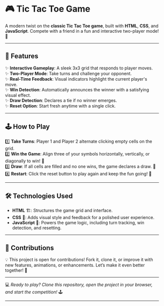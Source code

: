 # 🎮 Tic Tac Toe Game  

A modern twist on the **classic Tic Tac Toe game**, built with **HTML**, **CSS**, and **JavaScript**. Compete with a friend in a fun and interactive two-player mode! 🥳  

---  

## 🌟 Features  

✨ **Interactive Gameplay**: A sleek 3x3 grid that responds to player moves.  
✨ **Two-Player Mode**: Take turns and challenge your opponent.  
✨ **Real-Time Feedback**: Visual indicators highlight the current player's move.  
✨ **Win Detection**: Automatically announces the winner with a satisfying visual effect.  
✨ **Draw Detection**: Declares a tie if no winner emerges.  
✨ **Reset Option**: Start fresh anytime with a single click.  

---  

## 🕹️ How to Play  

1️⃣ **Take Turns**: Player 1 and Player 2 alternate clicking empty cells on the grid.  
2️⃣ **Win the Game**: Align three of your symbols horizontally, vertically, or diagonally to win! 🎉  
3️⃣ **Draw**: If all cells are filled and no one wins, the game declares a draw. 🤝  
4️⃣ **Restart**: Click the reset button to play again and keep the fun going! 🔄  

---  

## 🛠️ Technologies Used  

- **HTML** 🏗️: Structures the game grid and interface.  
- **CSS** 🎨: Adds visual style and feedback for a polished user experience.  
- **JavaScript** 🧠: Powers the game logic, including turn tracking, win detection, and resetting.  

---  

## 🌈 Contributions  

💡 This project is open for contributions! Fork it, clone it, or improve it with new features, animations, or enhancements. Let’s make it even better together! 🌟  

---  

💻 *Ready to play? Clone this repository, open the project in your browser, and start the competition!* 🕹️  

---  
